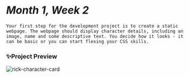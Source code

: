 # _Month 1, Week 2_

`Your first step for the development project is to create a static webpage. The webpage should display character details, including an image, name and some descriptive text. You decide how it looks - it can be basic or you can start flexing your CSS skills.`


### ✨Project Preview
![rick-character-card](https://github.com/user-attachments/assets/f19cec44-8fd4-46b3-8833-29bf03840538)
